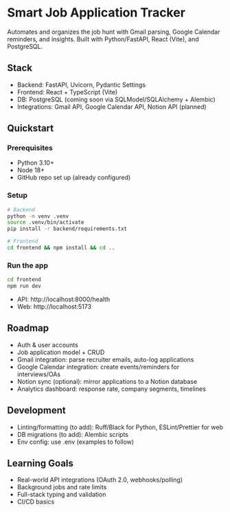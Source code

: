 # Smart Job Application Tracker

Automates and organizes the job hunt with Gmail parsing, Google Calendar reminders, and insights. Built with Python/FastAPI, React (Vite), and PostgreSQL.

## Stack
- Backend: FastAPI, Uvicorn, Pydantic Settings
- Frontend: React + TypeScript (Vite)
- DB: PostgreSQL (coming soon via SQLModel/SQLAlchemy + Alembic)
- Integrations: Gmail API, Google Calendar API, Notion API (planned)

## Quickstart
### Prerequisites
- Python 3.10+
- Node 18+
- GitHub repo set up (already configured)

### Setup
```bash
# Backend
python -m venv .venv
source .venv/bin/activate
pip install -r backend/requirements.txt

# Frontend
cd frontend && npm install && cd ..
```

### Run the app
```bash
cd frontend
npm run dev
```
- API: http://localhost:8000/health
- Web: http://localhost:5173

## Roadmap
- Auth & user accounts
- Job application model + CRUD
- Gmail integration: parse recruiter emails, auto-log applications
- Google Calendar integration: create events/reminders for interviews/OAs
- Notion sync (optional): mirror applications to a Notion database
- Analytics dashboard: response rate, company segments, timelines

## Development
- Linting/formatting (to add): Ruff/Black for Python, ESLint/Prettier for web
- DB migrations (to add): Alembic scripts
- Env config: use .env (examples to follow)

## Learning Goals
- Real-world API integrations (OAuth 2.0, webhooks/polling)
- Background jobs and rate limits
- Full-stack typing and validation
- CI/CD basics
